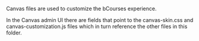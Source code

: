 Canvas files are used to customize the bCourses experience.

In the Canvas admin UI there are fields that point to the canvas-skin.css and canvas-customization.js files which in turn reference the other files in this folder.
